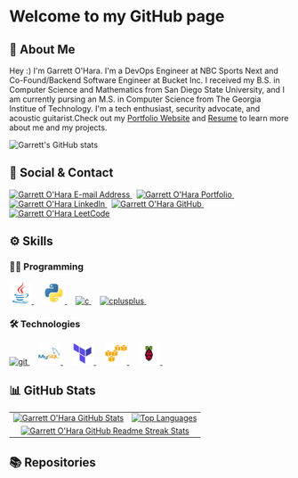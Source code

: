 # Welcome to my GitHub page

## 👤 About Me

Hey :) I'm Garrett O'Hara. I'm a DevOps Engineer at NBC Sports Next and Co-Found/Backend Software Engineer at Bucket Inc. I received my B.S. in Computer Science and Mathematics from San Diego State University, and I am currently pursing an M.S. in Computer Science from The Georgia Institue of Technology. I'm a tech enthusiast, security advocate, and acoustic guitarist.Check out my [Portfolio Website](https://sites.gatech.edu/garrettohara/) and [Resume](https://drive.google.com/file/d/1JwYuuda4xQbo--b1MNOL0iSi6Bd5fG-u/view?usp=sharing) to learn more about me and my projects.

![Garrett's GitHub stats](https://github-readme-stats.vercel.app/api?username=garrettohara&show_icons=true&theme=monokai)

## 📇 Social & Contact

<div align="left">
  <a href="mailto:garrettohara2018@gmail.com" target="_blank" rel="noreferrer"> <img alt="Garrett O'Hara E-mail Address" src="https://img.shields.io/badge/E&#8209;mail-D14836?style=for-the-badge&logo=gmail&logoColor=white" /> </a>
  &nbsp;
  <a href="https://sites.gatech.edu/garrettohara/" target="_blank" rel="noreferrer"> <img alt="Garrett O'Hara Portfolio" src="https://img.shields.io/badge/Portfolio-08203A?style=for-the-badge&logo=About.me&logoColor=white" /> </a>
  &nbsp;
  <a href="https://www.linkedin.com/in/garrettohara" target="_blank" rel="noreferrer"> <img alt="Garrett O'Hara LinkedIn" src="https://img.shields.io/badge/LinkedIn-0077B5?style=for-the-badge&logo=linkedin&logoColor=white" /> </a>
  &nbsp;
  <a href="https://github.com/GarrettOHara" target="_blank" rel="noreferrer"> <img alt="Garrett O'Hara GitHub" src="https://img.shields.io/badge/GitHub-100000?style=for-the-badge&logo=github&logoColor=white" /> </a>
  &nbsp;
  <a href="https://leetcode.com/garrettohara/" target="_blank" rel="noreferrer"> <img alt="Garrett O'Hara LeetCode" src="https://img.shields.io/badge/LeetCode-FFA116?style=for-the-badge&logo=LeetCode&logoColor=black" /> </a>
</div>

## ⚙ Skills


### 👨‍💻 Programming

<div align="left">
  <a href="https://www.java.com" target="_blank" rel="noreferrer"> <img src="https://raw.githubusercontent.com/devicons/devicon/master/icons/java/java-original.svg" alt="java" width="40" height="40" /> </a>
  &nbsp; &nbsp;
  <a href="https://www.python.org" target="_blank" rel="noreferrer"> <img src="https://raw.githubusercontent.com/devicons/devicon/master/icons/python/python-original.svg" alt="python" width="40" height="40" /> </a>
  &nbsp; &nbsp;
  <a href="https://www.cprogramming.com" target="_blank" rel="noreferrer"> <img src="https://raw.githubusercontent.com/arasgungore/arasgungore/main/icons/c.svg" alt="c" width="40" height="40" /> </a>
  &nbsp; &nbsp;
  <a href="https://www.cplusplus.com" target="_blank" rel="noreferrer"> <img src="https://raw.githubusercontent.com/arasgungore/arasgungore/main/icons/cplusplus.svg" alt="cplusplus" width="40" height="40" /> </a>
  &nbsp; &nbsp;
</div>

### 🛠 Technologies

<div align="left">
  <a href="https://git-scm.com" target="_blank" rel="noreferrer"> <img src="https://raw.githubusercontent.com/arasgungore/arasgungore/main/icons/git.svg" alt="git" width="40" height="40" /> </a>
  &nbsp; &nbsp;
  <a href="https://www.mysql.com" target="_blank" rel="noreferrer"> <img src="https://raw.githubusercontent.com/devicons/devicon/master/icons/mysql/mysql-original-wordmark.svg" alt="mysql" width="40" height="40" /> </a>
  &nbsp; &nbsp;
  <a href="https://www.terraform.io/" target="_blank" rel="noreferrer"> <img src="https://raw.githubusercontent.com/devicons/devicon/master/icons/terraform/terraform-original.svg" alt="r" width="40" height="40" /> </a>
  &nbsp; &nbsp;
  <a href="https://aws.amazon.com/" target="_blank" rel="noreferrer"> <img src="https://raw.githubusercontent.com/devicons/devicon/master/icons/amazonwebservices/amazonwebservices-original.svg" alt="r" width="40" height="40" /> </a>
  &nbsp; &nbsp;
  <a href="https://www.raspberrypi.com/" target="_blank" rel="noreferrer"> <img src="https://raw.githubusercontent.com/garrettohara/garrettohara/main/icons/Raspberry_Pi-Logo.wine.svg" alt="raspberrypi" width="40" height="40" /> </a>
  &nbsp; &nbsp;
</div>

## 📊 GitHub Stats

<table>
  <tr>
    <td>
      <a href="https://github.com/garrettohara/github-readme-stats"> <img src="https://github-readme-stats-garrettohara.vercel.app/api?username=garrettohara&hide_border=true&show_icons=true&count_private=true" alt="Garrett O'Hara GitHub Stats" /> </a>
    </td>
    <td>
      <a href="https://github.com/garrettohara/github-readme-stats"> <img src="https://github-readme-stats-garrettohara.vercel.app/api/top-langs/?username=garrettohara&hide_border=true&langs_count=8&layout=compact&count_private=true" alt="Top Languages" /> </a>
    </td>
  </tr>
  <tr>
    <td colspan=2 align="center">
      <a href="https://git.io/streak-stats"> <img src="http://github-readme-streak-stats.herokuapp.com?user=garrettohara&hide_border=true&background=f6f8fa&currStreakLabel=000000&date_format=j%20M%5B%20Y%5D" alt="Garrett O'Hara GitHub Readme Streak Stats" /> </a>
    </td>
  </tr>
</table>

<!--
<table>
  <tr>
    <td colspan=2 align="center">
      <a href="https://github.com/vn7n24fzkq/github-profile-summary-cards"> <img src="http://github-profile-summary-cards.vercel.app/api/cards/profile-details?username=garrettohara&theme=default" alt="Garrett O'Hara Profile Details" /> </a>
    </td>
  </tr>
  <tr>
    <td>
      <a href="https://github.com/vn7n24fzkq/github-profile-summary-cards"> <img src="http://github-profile-summary-cards.vercel.app/api/cards/repos-per-language?username=garrettohara&theme=default" alt="Top Languages by Repo" /> </a>
    </td>
    <td>
      <a href="https://github.com/vn7n24fzkq/github-profile-summary-cards"> <img src="http://github-profile-summary-cards.vercel.app/api/cards/most-commit-language?username=garrettohara&theme=default" alt="Top Languages by Commit" /> </a>
    </td>
  </tr>
  <tr>
    <td>
      <a href="https://github.com/vn7n24fzkq/github-profile-summary-cards"> <img src="http://github-profile-summary-cards.vercel.app/api/cards/stats?username=garrettohara&theme=default" alt="Stats" /> </a>
    </td>
    <td>
      <a href="https://github.com/vn7n24fzkq/github-profile-summary-cards"> <img src="http://github-profile-summary-cards.vercel.app/api/cards/productive-time?username=garrettohara&theme=default&utcOffset=8" alt="Commits" /> </a>
    </td>
  </tr>
</table>
-->

## 📚 Repositories

<!-- [![Pinned Repository](https://github-readme-stats.vercel.app/api/pin/?username=garrettohara&repo=console-games)](https://github.com/garrettohara/console-games)
&nbsp; &nbsp;
[![Pinned Repository](https://github-readme-stats.vercel.app/api/pin/?username=garrettohara&repo=BERT-base-Turkish-QA)](https://github.com/garrettohara/BERT-base-Turkish-QA)
&nbsp; &nbsp;
[![Pinned Repository](https://github-readme-stats.vercel.app/api/pin/?username=garrettohara&repo=VGA-based-screensaver)](https://github.com/garrettohara/VGA-based-screensaver)
&nbsp; &nbsp;
[![Pinned Repository](https://github-readme-stats.vercel.app/api/pin/?username=garrettohara&repo=autocorrect)](https://github.com/garrettohara/autocorrect) -->

<!--
## 🐍 Contribution Graph

![Snake Game](https://github.com/garrettohara/garrettohara/blob/output/github-snake.gif)
-->
